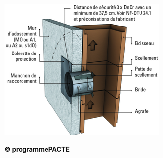 ![](<images/Chauffage - Appareil de chauffage divisé à bûches - Assemblage et raccordements - 39/_page_0_Figure_0.jpeg>)

## © programmePACTE